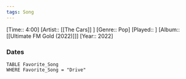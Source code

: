 ```yaml
---
tags: Song  
---
```

[Time:: 4:00]
[Artist:: [[The Cars]] ]
[Genre:: Pop]
[Played:: ]
[Album:: [[Ultimate FM Gold (2022)]]]
[Year:: 2022]
### Dates
````dataview
TABLE Favorite_Song
WHERE Favorite_Song = "Drive"
````